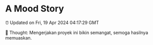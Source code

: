 # A Mood Story

⏰ Updated on Fri, 19 Apr 2024 04:17:29 GMT

💭 Thought: Mengerjakan proyek ini bikin semangat, semoga hasilnya memuaskan.

